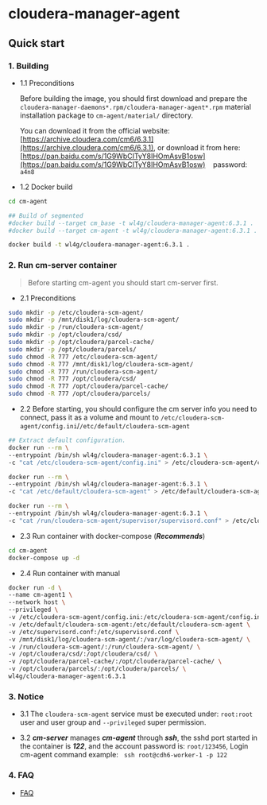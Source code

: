 # cloudera-manager-agent

## Quick start

### 1. Building

- 1.1 Preconditions

  Before building the image, you should first download and prepare the `cloudera-manager-daemons*.rpm/cloudera-manager-agent*.rpm` material installation package to `cm-agent/material/` directory.

  You can download it from the official website: [https://archive.cloudera.com/cm6/6.3.1](https://archive.cloudera.com/cm6/6.3.1), or download it from here: [https://pan.baidu.com/s/1G9WbCITyY8IHOmAsvB1osw](https://pan.baidu.com/s/1G9WbCITyY8IHOmAsvB1osw) &nbsp;&nbsp; password: &nbsp; `a4n8`

- 1.2 Docker build

```bash
cd cm-agent

## Build of segmented
#docker build --target cm_base -t wl4g/cloudera-manager-agent:6.3.1 .
#docker build --target cm-agent -t wl4g/cloudera-manager-agent:6.3.1 .

docker build -t wl4g/cloudera-manager-agent:6.3.1 .
```

### 2. Run cm-server container

> Before starting cm-agent you should start cm-server first.

- 2.1 Preconditions

```bash
sudo mkdir -p /etc/cloudera-scm-agent/
sudo mkdir -p /mnt/disk1/log/cloudera-scm-agent/
sudo mkdir -p /run/cloudera-scm-agent/
sudo mkdir -p /opt/cloudera/csd/
sudo mkdir -p /opt/cloudera/parcel-cache/
sudo mkdir -p /opt/cloudera/parcels/
sudo chmod -R 777 /etc/cloudera-scm-agent/
sudo chmod -R 777 /mnt/disk1/log/cloudera-scm-agent/
sudo chmod -R 777 /run/cloudera-scm-agent/
sudo chmod -R 777 /opt/cloudera/csd/
sudo chmod -R 777 /opt/cloudera/parcel-cache/
sudo chmod -R 777 /opt/cloudera/parcels/
```

- 2.2 Before starting, you should configure the cm server info you need to connect, pass it as a volume and mount to `/etc/cloudera-scm-agent/config.ini`/`/etc/default/cloudera-scm-agent`

```bash
## Extract default configuration.
docker run --rm \
--entrypoint /bin/sh wl4g/cloudera-manager-agent:6.3.1 \
-c "cat /etc/cloudera-scm-agent/config.ini" > /etc/cloudera-scm-agent/config.ini

docker run --rm \
--entrypoint /bin/sh wl4g/cloudera-manager-agent:6.3.1 \
-c "cat /etc/default/cloudera-scm-agent" > /etc/default/cloudera-scm-agent

docker run --rm \
--entrypoint /bin/sh wl4g/cloudera-manager-agent:6.3.1 \
-c "cat /run/cloudera-scm-agent/supervisor/supervisord.conf" > /etc/cloudera-scm-agent/supervisord.conf
```

- 2.3 Run container with docker-compose (***Recommends***)

```bash
cd cm-agent
docker-compose up -d
```

- 2.4 Run container with manual

```bash
docker run -d \
--name cm-agent1 \
--network host \
--privileged \
-v /etc/cloudera-scm-agent/config.ini:/etc/cloudera-scm-agent/config.ini \
-v /etc/default/cloudera-scm-agent:/etc/default/cloudera-scm-agent \
-v /etc/supervisord.conf:/etc/supervisord.conf \
-v /mnt/disk1/log/cloudera-scm-agent/:/var/log/cloudera-scm-agent/ \
-v /run/cloudera-scm-agent/:/run/cloudera-scm-agent/ \
-v /opt/cloudera/csd/:/opt/cloudera/csd/ \
-v /opt/cloudera/parcel-cache/:/opt/cloudera/parcel-cache/ \
-v /opt/cloudera/parcels/:/opt/cloudera/parcels/ \
wl4g/cloudera-manager-agent:6.3.1
```

### 3. Notice

- 3.1 The `cloudera-scm-agent` service must be executed under: `root:root` user and user group and `--privileged` super permission.

- 3.2 ***cm-server*** manages ***cm-agent*** through ***ssh***, the sshd port started in the container is ***122***, and the account password is: `root/123456`, Login cm-agent command example: &nbsp; `ssh root@cdh6-worker-1 -p 122`


### 4. FAQ

- [FAQ](FAQ.md)
